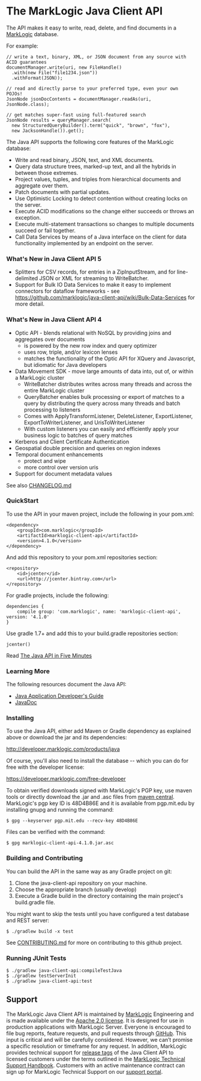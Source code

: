 # The MarkLogic Java Client API

The API makes it easy to write, read, delete, and find documents
in a [MarkLogic](http://developer.marklogic.com/) database.

For example:

    // write a text, binary, XML, or JSON document from any source with ACID guarantees
    documentManager.write(uri, new FileHandle()
      .with(new File("file1234.json"))
      .withFormat(JSON));

    // read and directly parse to your preferred type, even your own POJOs!
    JsonNode jsonDocContents = documentManager.readAs(uri, JsonNode.class);

    // get matches super-fast using full-featured search
    JsonNode results = queryManager.search(
      new StructuredQueryBuilder().term("quick", "brown", "fox"),
      new JacksonHandle()).get();

The Java API supports the following core features of the MarkLogic database:

*  Write and read binary, JSON, text, and XML documents.
*  Query data structure trees, marked-up text, and all the hybrids in between those extremes.
*  Project values, tuples, and triples from hierarchical documents and aggregate over them.
*  Patch documents with partial updates.
*  Use Optimistic Locking to detect contention without creating locks on the server.
*  Execute ACID modifications so the change either succeeds or throws an exception.
*  Execute multi-statement transactions so changes to multiple documents succeed or fail together.
*  Call Data Services by means of a Java interface on the client for data functionality 
implemented by an endpoint on the server.

### What's New in Java Client API 5

*  Splitters for CSV records, for entries in a ZipInputStream, and for line-delimited JSON or XML
for streaming to WriteBatcher.
*  Support for Bulk IO Data Services to make it easy to implement connectors for dataflow
frameworks - see https://github.com/marklogic/java-client-api/wiki/Bulk-Data-Services for more 
detail.

### What's New in Java Client API 4

* Optic API - blends relational with NoSQL by providing joins and aggregates over documents
  * is powered by the new row index and query optimizer
  * uses row, triple, and/or lexicon lenses
  * matches the functionality of the Optic API for XQuery and Javascript, but idiomatic for Java
    developers
* Data Movement SDK - move large amounts of data into, out of, or within a MarkLogic cluster
  * WriteBatcher distributes writes across many threads and across the entire MarkLogic cluster
  * QueryBatcher enables bulk processing or export of matches to a query by distributing the query
    across many threads and batch processing to listeners
  * Comes with ApplyTransformListener, DeleteListener, ExportListener, ExportToWriterListener, and
    UrisToWriterListener
  * With custom listeners you can easily and efficiently apply your business logic to batches of query
    matches
* Kerberos and Client Certificate Authentication
* Geospatial double precision and queries on region indexes
* Temporal document enhancements
  * protect and wipe
  * more control over version uris
* Support for document metadata values

See also [CHANGELOG.md](CHANGELOG.md)

### QuickStart

To use the API in your maven project, include the following in your pom.xml:

    <dependency>
        <groupId>com.marklogic</groupId>
        <artifactId>marklogic-client-api</artifactId>
        <version>4.1.0</version>
    </dependency>

And add this repository to your pom.xml repositories section:

    <repository>
        <id>jcenter</id>
        <url>http://jcenter.bintray.com</url>
    </repository>

For gradle projects, include the following:

    dependencies {
        compile group: 'com.marklogic', name: 'marklogic-client-api', version: '4.1.0'
    }

Use gradle 1.7+ and add this to your build.gradle repositories section:

    jcenter()

Read [The Java API in Five Minutes](http://developer.marklogic.com/try/java/index)

### Learning More

The following resources document the Java API:

* [Java Application Developer's Guide](http://docs.marklogic.com/guide/java)
* [JavaDoc](http://docs.marklogic.com/javadoc/client/index.html)

### Installing

To use the Java API, either add Maven or Gradle dependency as explained above or download the jar and its dependencies:

http://developer.marklogic.com/products/java

Of course, you'll also need to install the database -- which you can do for free with
the developer license:

https://developer.marklogic.com/free-developer

To obtain verified downloads signed with MarkLogic's PGP key, use maven tools or directly download
the .jar and .asc files from
[maven central](http://repo1.maven.org/maven2/com/marklogic/marklogic-client-api/4.1.0/).  MarkLogic's
pgp key ID is 48D4B86E and it is available from pgp.mit.edu by installing gnupg and running the command:

    $ gpg --keyserver pgp.mit.edu --recv-key 48D4B86E

Files can be verified with the command:

    $ gpg marklogic-client-api-4.1.0.jar.asc


### Building and Contributing

You can build the API in the same way as any Gradle project on git:

1. Clone the java-client-api repository on your machine.
2. Choose the appropriate branch (usually develop)
3. Execute a Gradle build in the directory containing the main project's build.gradle file.

You might want to skip the tests until you have configured a test database and REST server:

    $ ./gradlew build -x test

See [CONTRIBUTING.md](.github/CONTRIBUTING.md) for more on contributing to this github project.

### Running JUnit Tests

    $ ./gradlew java-client-api:compileTestJava
    $ ./gradlew testServerInit
    $ ./gradlew java-client-api:test

## Support
The MarkLogic Java Client API is maintained by [MarkLogic](https://www.marklogic.com/) Engineering and is made available under the [Apache 2.0 license](https://github.com/marklogic/java-client-api/blob/master/LICENSE). It is designed for use in production applications with MarkLogic Server. Everyone is encouraged to file bug reports, feature requests, and pull requests through [GitHub](https://github.com/marklogic/java-client-api/issues). This input is critical and will be carefully considered. However, we can’t promise a specific resolution or timeframe for any request. In addition, MarkLogic provides technical support for [release tags](https://github.com/marklogic/java-client-api/releases) of the Java Client API to licensed customers under the terms outlined in the [MarkLogic Technical Support Handbook](http://www.marklogic.com/files/Mark_Logic_Support_Handbook.pdf). Customers with an active maintenance contract can sign up for MarkLogic Technical Support on our [support portal](https://help.marklogic.com/).
